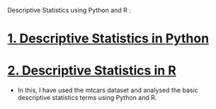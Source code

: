 Descriptive Statistics using Python and R :

<a href="https://github.com/boddeti21/Edubrige-Data-Analytics/blob/main/Projects/Descriptive%20Statistics%20using%20Python%20and%20R/Descriptive%20Statistics%20Presentation.ipynb"><h1> 1. Descriptive Statistics in Python</h1></a>

<a href="https://github.com/boddeti21/Edubrige-Data-Analytics/blob/main/Projects/Descriptive%20Statistics%20using%20Python%20and%20R/Descriptive%20Statistics%20in%20R.R"><h1> 2. Descriptive Statistics in R</h1></a>

- In this, I have used the mtcars dataset and analysed the basic descriptive statistics terms using Python and R.

